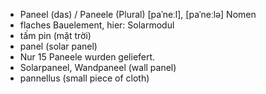 
- Paneel (das) / Paneele (Plural)	[paˈneːl], [paˈneːlə]	Nomen	
- flaches Bauelement, hier: Solarmodul	
- tấm pin (mặt trời)	
- panel (solar panel)
- Nur 15 Paneele wurden geliefert.	
- Solarpaneel, Wandpaneel (wall panel)	
- pannellus (small piece of cloth)